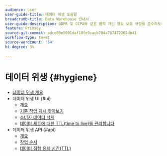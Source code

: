 ```yaml
---
audience: user
user-guide-title: 데이터 위생 도움말
breadcrumb-title: Data Warehouse 안내서
user-guide-description: GDPR 및 CCPA와 같은 법적 개인 정보 보호 규정을 준수하도록 소비자 데이터 요청을 관리합니다.
feature: Privacy
source-git-commit: adce89e5601daf18fe9cacb704a787472262db41
workflow-type: tm+mt
source-wordcount: '54'
ht-degree: 3%

---
```



# 데이터 위생 {#hygiene}

* [데이터 위생 개요](./home.md)
* 데이터 위생 UI {#ui}
   * [개요](./ui/overview.md)
   * [기존 작업 지시 찾아보기](./ui/browse.md)
   * [소비자 데이터 삭제](./ui/delete-consumer.md)
   * [데이터 세트에 대한 TTL(time to live)을 관리합니다](./ui/ttl.md)
* 데이터 위생 API {#api}
   * [개요](./api/overview.md)
   * [작업 순서](./api/workorder.md)
   * [데이터 집합 유지 시간(TTL)](./api/ttl.md)
